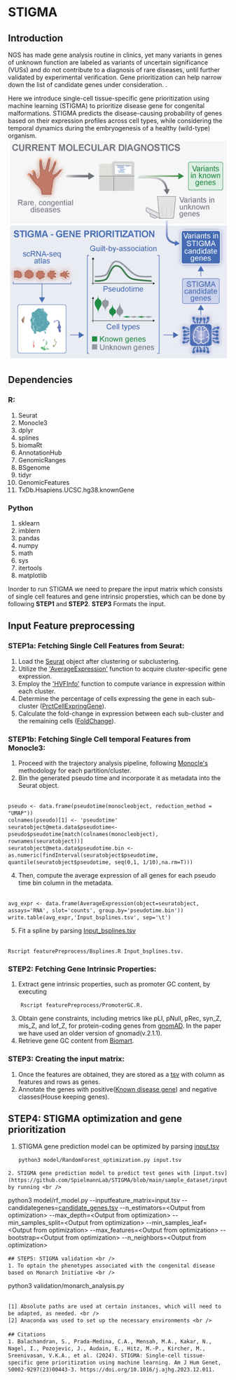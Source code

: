 # STIGMA

## Introduction
NGS has made gene analysis routine in clinics, yet many variants in genes of unknown function are labeled as variants of uncertain significance (VUSs) and do not contribute to a diagnosis of rare diseases, until further validated by experimental verification. Gene prioritization can help narrow down the list of candidate genes under consideration. . 

Here we introduce single-cell tissue-specific gene prioritization using machine learning (STIGMA) to prioritize disease gene for congenital malformations. STIGMA predicts the disease-causing probability of genes based on their expression profiles across cell types, while considering the temporal dynamics during the embryogenesis of a healthy (wild-type) organism.
![alt text](https://github.com/SpielmannLab/STIGMA/blob/main/GraphicalAbstract.png?raw=true)

## Dependencies
### R:
1. Seurat
2. Monocle3
3. dplyr
4. splines
5. biomaRt
6. AnnotationHub
7. GenomicRanges
8. BSgenome
9. tidyr
10. GenomicFeatures
11. TxDb.Hsapiens.UCSC.hg38.knownGene

### Python
1. sklearn
2. imblern
3. pandas
4. numpy
5. math
6. sys
7. itertools
8. matplotlib

Inorder to run STIGMA we need to prepare the input matrix which consists of single cell features and gene intrinsic propersties, which can be done by following **STEP1** and **STEP2**. **STEP3** Formats the input. <br />


## Input Feature preprocessing<br />
### STEP1a: Fetching Single Cell Features from Seurat: <br />

1.	Load the [Seurat](https://satijalab.org/seurat/articles/pbmc3k_tutorial.html) object after clustering or subclustering. <br />
2.	Utilize the ['AverageExpression'](https://satijalab.org/seurat/reference/averageexpression) function to acquire cluster-specific gene expression. <br />
3.	Employ the ['HVFInfo'](https://satijalab.org/seurat/reference/hvfinfo.sctassay) function to compute variance in expression within each cluster. <br />
4.	Determine the percentage of cells expressing the gene in each sub-cluster ([PrctCellExpringGene](https://rdrr.io/github/vertesy/Seurat.utils/man/PrctCellExpringGene.html)). <br />
5.	Calculate the fold-change in expression between each sub-cluster and the remaining cells ([FoldChange](https://satijalab.org/seurat/reference/foldchange)). <br />


### STEP1b: Fetching Single Cell temporal Features from Monocle3: <br />
1.	Proceed with the trajectory analysis pipeline, following [Monocle's](https://cole-trapnell-lab.github.io/monocle3/docs/trajectories/) methodology for each partition/cluster. <br />
2.	Bin the generated pseudo time and incorporate it as metadata into the Seurat object.
   ````

  pseudo <- data.frame(pseudotime(monocleobject, reduction_method = "UMAP"))
  colnames(pseudo)[1] <- 'pseudotime'
  seuratobject@meta.data$pseudotime<-pseudo$pseudotime[match(colnames(monocleobject), rownames(seuratobject))]
  seuratobject@meta.data$pseudotime.bin <- as.numeric(findInterval(seuratobject$pseudotime, quantile(seuratobject$pseudotime, seq(0,1, 1/10),na.rm=T)))

  ````
4.	Then, compute the average expression of all genes for each pseudo time bin column in the metadata.
````

avg_expr <- data.frame(AverageExpression(object=seuratobject, assays='RNA', slot='counts', group.by='pseudotime.bin'))
write.table(avg_expr,'Input_bsplines.tsv', sep='\t')

````
5.	Fit a spline by parsing [Input_bsplines.tsv](https://github.com/SpielmannLab/STIGMA/blob/main/sample_dataset/Input_bsplines.tsv) <br />
   ````

   Rscript featurePreprocess/Bsplines.R Input_bsplines.tsv. 

````

### STEP2: Fetching Gene Intrinsic Properties: <br />

1.	Extract gene intrinsic properties, such as promoter GC content, by executing <br />
````
  	Rscript featurePreprocess/PromoterGC.R. 
````
3.	Obtain gene constraints, including metrics like pLI, pNull, pRec, syn_Z, mis_Z, and lof_Z, for protein-coding genes from [gnomAD](https://gnomad.broadinstitute.org/downloads#v4-constraint). In the paper we have used an older version of gnomad(v.2.1.1). <br />
4.	Retrieve gene GC content from [Biomart](https://www.ensembl.org/biomart/martview). <br />

### STEP3: Creating the input matrix: <br />
1. Once the features are obtained, they are stored as a [tsv](https://github.com/SpielmannLab/STIGMA/blob/main/sample_dataset/input.tsv) with column as features and rows as genes. <br />
2. Annotate the genes with positive([Known disease gene](https://panelapp.genomicsengland.co.uk/panels/384/)) and negative classes(House keeping genes).


## STEP4: STIGMA optimization and gene prioritization<br />
1. STIGMA gene prediction model can be optimized by parsing [input.tsv](https://github.com/SpielmannLab/STIGMA/blob/main/sample_dataset/input.tsv) <br />
   ````
   python3 model/RandomForest_optimization.py input.tsv
````
2. STIGMA gene prediction model to predict test genes with [input.tsv](https://github.com/SpielmannLab/STIGMA/blob/main/sample_dataset/input.tsv) by running <br />
````
python3 model/rf_model.py --inputfeature_matrix=input.tsv --candidategenes=[candidate_genes.tsv](https://github.com/SpielmannLab/STIGMA/blob/main/sample_dataset/CandidateGene.tsv) --n_estimators=\<Output from optimization\> --max_depth=\<Output from optimization\> --min_samples_split=\<Output from optimization\> --min_samples_leaf=\<Output from optimization\> --max_features=\<Output from optimization\> --bootstrap=\<Output from optimization\> --n_neighbors=\<Output from optimization\> <br />
````
## STEP5: STIGMA validation <br />
1. To optain the phenotypes associated with the congenital disease based on Monarch Initiative <br />
````
python3 validation/monarch_analysis.py 
````

[1] Absolute paths are used at certain instances, which will need to be adapted, as needed. <br />
[2] Anaconda was used to set up the necessary environments <br />

## Citations
1. Balachandran, S., Prada-Medina, C.A., Mensah, M.A., Kakar, N., Nagel, I., Pozojevic, J., Audain, E., Hitz, M.-P., Kircher, M., Sreenivasan, V.K.A., et al. (2024). STIGMA: Single-cell tissue-specific gene prioritization using machine learning. Am J Hum Genet, S0002-9297(23)00443-3. https://doi.org/10.1016/j.ajhg.2023.12.011.

